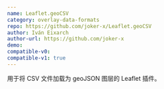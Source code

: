 ```yaml
---
name: Leaflet.geoCSV
category: overlay-data-formats
repo: https://github.com/joker-x/Leaflet.geoCSV
author: Iván Eixarch
author-url: https://github.com/joker-x
demo: 
compatible-v0:
compatible-v1: true
---
```


用于将 CSV 文件加载为 geoJSON 图层的 Leaflet 插件。

